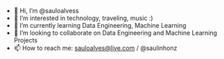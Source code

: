 - 👋 Hi, I’m @sauloalvess
- 👀 I’m interested in technology, traveling, music :)
- 🌱 I’m currently learning Data Engineering, Machine Learning
- 💞️ I’m looking to collaborate on Data Engineering and Machine Learning Projects
- 📫 How to reach me: sauloalves@live.com / @saulinhonz

<!---
sauloalvess/sauloalvess is a ✨ special ✨ repository because its `README.md` (this file) appears on your GitHub profile.
You can click the Preview link to take a look at your changes.
--->
